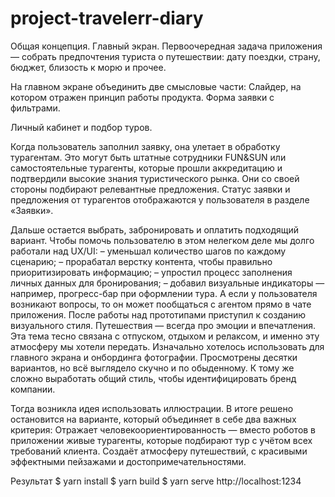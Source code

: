# project-travelerr-diary
Общая концепция. Главный экран.
Первоочередная задача приложения — собрать предпочтения туриста о путешествии: дату поездки, страну, бюджет, близость к морю и прочее. 

На главном экране объединить две смысловые части:
Слайдер, на котором отражен принцип работы продукта.
Форма заявки с фильтрами.

Личный кабинет и подбор туров.

Когда пользователь заполнил заявку, она улетает в обработку турагентам. Это могут быть штатные сотрудники FUN&SUN или самостоятельные турагенты, которые прошли аккредитацию и подтвердили высокие знания туристического рынка. Они со своей стороны подбирают релевантные предложения.
Статус заявки и предложения от турагентов отображаются у пользователя в разделе «Заявки».

Дальше остается выбрать, забронировать и оплатить подходящий вариант.
Чтобы помочь пользователю в этом нелегком деле мы долго работали над UX/UI:
–	уменьшал количество шагов по каждому сценарию;
–	прорабатал верстку контента, чтобы правильно приоритизировать информацию;
–	упростил процесс заполнения личных данных для бронирования;
–	добавил визуальные индикаторы — например, прогресс-бар при оформлении тура.
А если у пользователя возникают вопросы, то он может пообщаться с агентом прямо в чате приложения.
После работы над прототипами приступил к созданию визуального стиля.
Путешествия — всегда про эмоции и впечатления. Эта тема тесно связана с отпуском, отдыхом и релаксом, и именно эту атмосферу мы хотели передать.
Изначально хотелось использовать для главного экрана и онбординга фотографии. Просмотрены десятки вариантов, но всё выглядело скучно и по обыденному. К тому же сложно выработать общий стиль, чтобы идентифицировать бренд компании.

Тогда возникла идея использовать иллюстрации. В итоге решено остановится на варианте, который объединяет в себе два важных критерия:
Отражает человекоориентированность — вместо роботов в приложении живые турагенты, которые подбирают тур с учётом всех требований клиента.
Создаёт атмосферу путешествий, с красивыми эффектными пейзажами и достопримечательностями.

Результат
$ yarn install
$ yarn build
$ yarn serve
http://localhost:1234

